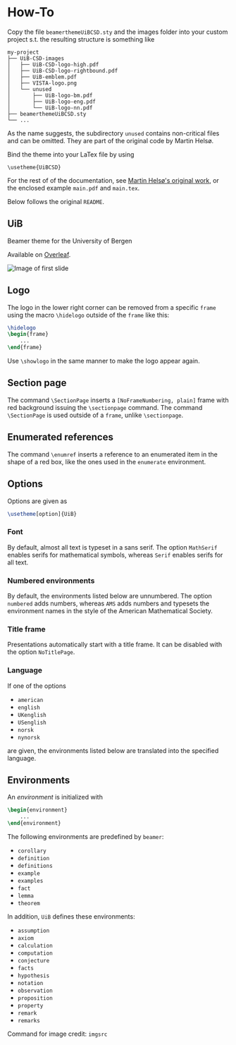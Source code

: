 # How-To
Copy the file `beamerthemeUiBCSD.sty` and the images folder into your custom project
s.t. the resulting structure is something like
```
my-project
├── UiB-CSD-images
│   ├── UiB-CSD-logo-high.pdf
│   ├── UiB-CSD-logo-rightbound.pdf
│   ├── UiB-emblem.pdf
│   ├── VISTA-logo.png
│   └── unused
│       ├── UiB-logo-bm.pdf
│       ├── UiB-logo-eng.pdf
│       └── UiB-logo-nn.pdf
├── beamerthemeUiBCSD.sty
└── ...
```
As the name suggests, the subdirectory `unused` contains non-critical files and can be omitted.
They are part of the original code by Martin Helsø.


Bind the theme into your LaTex file by using
```
\usetheme{UiBCSD}
```
For the rest of of the documentation, see [Martin Helsø's original work](https://github.com/martinhelso/UiB), or the enclosed example `main.pdf` and `main.tex`.

Below follows the original `README`.
## UiB
Beamer theme for the University of Bergen

Available on [Overleaf](https://www.overleaf.com/latex/templates/uib-beamer-theme/ddsnzprthmfv).

![Image of first slide](https://i.imgur.com/PFPWBvN.png)

## Logo
The logo in the lower right corner can be removed from a specific `frame`
using the macro `\hidelogo` outside of the `frame` like this:
```LaTeX
\hidelogo
\begin{frame}
    ...
\end{frame}
```
Use `\showlogo` in the same manner to make the logo appear again. 

## Section page
The command `\SectionPage` inserts a `[NoFrameNumbering, plain]` frame
with red background issuing the `\sectionpage` command.
The command `\SectionPage` is used outside of a `frame`,
unlike `\sectionpage`. 

## Enumerated references
The command `\enumref` inserts a reference to an enumerated item
in the shape of a red box,
like the ones used in the `enumerate` environment.

## Options
Options are given as
```LaTeX
\usetheme[option]{UiB}
```

### Font
By default,
almost all text is typeset in a sans serif.
The option `MathSerif` enables serifs for mathematical symbols,
whereas `Serif` enables serifs for all text.

### Numbered environments
By default,
the environments listed below are unnumbered.
The option `numbered` adds numbers,
whereas `AMS` adds numbers and typesets the environment names
in the style of the American Mathematical Society.

### Title frame
Presentations automatically start with a title frame.
It can be disabled with the option `NoTitlePage`.

### Language
If one of the options
* `american`
* `english`
* `UKenglish`
* `USenglish`
* `norsk`
* `nynorsk`

are given,
the environments listed below are translated into the specified language.

## Environments
An _environment_ is initialized with
```LaTeX
\begin{environment}
    ...
\end{environment}
```
The following environments are predefined by `beamer`:
* `corollary`
* `definition`
* `definitions`
* `example`
* `examples`
* `fact`
* `lemma`
* `theorem`

In addition, `UiB` defines these environments:
* `assumption`
* `axiom`
* `calculation`
* `computation`
* `conjecture`
* `facts`
* `hypothesis`
* `notation`
* `observation`
* `proposition`
* `property`
* `remark`
* `remarks`

Command for image credit:
`imgsrc`
